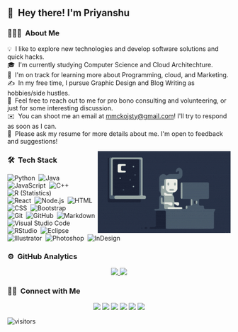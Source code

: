 
## 👋 &nbsp;Hey there! I'm Priyanshu

### 👨🏻‍💻 &nbsp;About Me

💡 &nbsp;I like to explore new technologies and develop software solutions and quick hacks.\
🎓 &nbsp;I'm currently studying Computer Science and Cloud Architechture.\
🌱 &nbsp;I'm on track for learning more about Programming, cloud, and Marketing.\
✍️ &nbsp;In my free time, I pursue Graphic Design and Blog Writing as hobbies/side hustles.\
💬 &nbsp;Feel free to reach out to me for pro bono consulting and volunteering, or just for some interesting discussion.\
✉️ &nbsp;You can shoot me an email at mmckojsty@gmail.com! I'll try to respond as soon as I can.\
📄 &nbsp;Please ask my resume for more details about me. I'm open to feedback and suggestions!

<img alt="Night Coding" src="https://raw.githubusercontent.com/AVS1508/AVS1508/master/assets/Night-Coding.gif" align="right"/>

### 🛠 &nbsp;Tech Stack

![Python](https://img.shields.io/badge/-Python-333333?style=flat&logo=python)&nbsp;
![Java](https://img.shields.io/badge/-Java-333333?style=flat&logo=Java&logoColor=FFA518)&nbsp;
![JavaScript](https://img.shields.io/badge/-JavaScript-333333?style=flat&logo=javascript)&nbsp;
![C++](https://img.shields.io/badge/-C++-333333?style=flat&logo=C%2B%2B&logoColor=00599C)&nbsp;
![R (Statistics)](https://img.shields.io/badge/-R-333333?style=flat&logo=R&logoColor=276DC3)\
![React](https://img.shields.io/badge/-React-333333?style=flat&logo=react)&nbsp;
![Node.js](https://img.shields.io/badge/-Node.js-333333?style=flat&logo=node.js)&nbsp;
![HTML](https://img.shields.io/badge/-HTML-333333?style=flat&logo=HTML5)&nbsp;
![CSS](https://img.shields.io/badge/-CSS-333333?style=flat&logo=CSS3&logoColor=1572B6)&nbsp;
![Bootstrap](https://img.shields.io/badge/-Bootstrap-333333?style=flat&logo=bootstrap&logoColor=563D7C)\
![Git](https://img.shields.io/badge/-Git-333333?style=flat&logo=git)&nbsp;
![GitHub](https://img.shields.io/badge/-GitHub-333333?style=flat&logo=github)&nbsp;
![Markdown](https://img.shields.io/badge/-Markdown-333333?style=flat&logo=markdown)\
![Visual Studio Code](https://img.shields.io/badge/-Visual%20Studio%20Code-333333?style=flat&logo=visual-studio-code&logoColor=007ACC)&nbsp;
![RStudio](https://img.shields.io/badge/-RStudio-333333?style=flat&logo=rstudio)&nbsp;
![Eclipse](https://img.shields.io/badge/-Eclipse-333333?style=flat&logo=eclipse-ide&logoColor=2C2255)\
![Illustrator](https://img.shields.io/badge/-Illustrator-333333?style=flat&logo=adobe-illustrator)&nbsp;
![Photoshop](https://img.shields.io/badge/-Photoshop-333333?style=flat&logo=adobe-photoshop)&nbsp;
![InDesign](https://img.shields.io/badge/-InDesign-333333?style=flat&logo=adobe-indesign)

### ⚙️ &nbsp;GitHub Analytics

<p align="center">
<a href="https://github.com/AVS1508">
  <img height="180em" src="https://github-readme-stats-eight-theta.vercel.app/api?username=AVS1508&show_icons=true&theme=vue-dark&include_all_commits=true&count_private=true" />
  <img height="180em" src="https://github-readme-stats-eight-theta.vercel.app/api/top-langs/?username=AVS1508&layout=compact&exclude_lang=java+r&theme=vue-dark" />
</a>
</p>

### 🤝🏻 &nbsp;Connect with Me

<p align="center">
<a href="https://bio.link/priyanshu_developer"><img src="https://img.shields.io/badge/-Piyanshu%Links-3423A6?style=flat-square&logo=Google-Chrome&logoColor=white"/></a>
<a href="https://linkedin.com/in/mmckojsty/"><img src="https://img.shields.io/badge/-Priaynshu%Singh-0077B5?style=flat-square&logo=Linkedin&logoColor=white"/></a>
<a href="mailto:mmckojsty@gmail.com"><img src="https://img.shields.io/badge/-mmckojsty@gmail.com-D14836?style=flat-square&logo=Gmail&logoColor=white"/></a>
<a href="https://instagram.com/priyanshu.me"><img src="https://img.shields.io/badge/-@priyanshu.me-E4405F?style=flat-square&logo=Instagram&logoColor=white"/></a>
<a href="https://twitter.com/Priyans44231860"><img src="https://img.shields.io/badge/-@priyanshu-1877F2?style=flat-square&logo=twitter&logoColor=white"/></a>
<a href="https://stackoverflow.com/users/20466498/priyanshu-singh"><img src="https://img.shields.io/badge/-priyanshu-singh-1769FF?style=flat-square&logo=stackoverflow&logoColor=white"/></a>
</p>


![visitors](https://visitor-badge.laobi.icu/badge?page_id=priyanshu-singh-veer.priyanshu-singh-veer)

